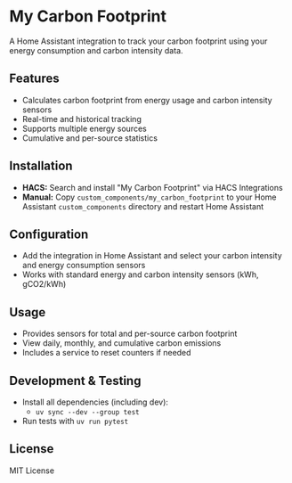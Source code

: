 # My Carbon Footprint

A Home Assistant integration to track your carbon footprint using your energy consumption and carbon intensity data.

## Features

- Calculates carbon footprint from energy usage and carbon intensity sensors
- Real-time and historical tracking
- Supports multiple energy sources
- Cumulative and per-source statistics

## Installation

- **HACS:** Search and install "My Carbon Footprint" via HACS Integrations
- **Manual:** Copy `custom_components/my_carbon_footprint` to your Home Assistant `custom_components` directory and restart Home Assistant

## Configuration

- Add the integration in Home Assistant and select your carbon intensity and energy consumption sensors
- Works with standard energy and carbon intensity sensors (kWh, gCO2/kWh)

## Usage

- Provides sensors for total and per-source carbon footprint
- View daily, monthly, and cumulative carbon emissions
- Includes a service to reset counters if needed

## Development & Testing

- Install all dependencies (including dev):
  - `uv sync --dev --group test`
- Run tests with `uv run pytest`

## License

MIT License